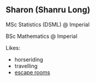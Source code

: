 ## Sharon (Shanru Long)

MSc Statistics (DSML) @ Imperial

BSc Mathematics @ Imperial

Likes:
- horseriding
- travelling
- [escape rooms](https://www.escape-entertainment.co.uk/?gad_source=1&gad_campaignid=13707660457&gbraid=0AAAAABTU1P4ZkNclXhxR3m-TXGVTUdl-A&gclid=CjwKCAjw_-3GBhAYEiwAjh9fUM28DkhDaFR2AWTNECog3PxDkcZi6eQjlGcOtpku-H3tQGMhHznU5RoCZG4QAvD_BwE)

